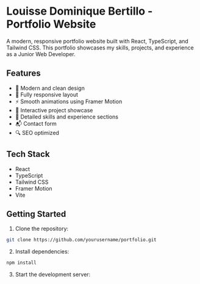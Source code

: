 # Louisse Dominique Bertillo - Portfolio Website

A modern, responsive portfolio website built with React, TypeScript, and Tailwind CSS. This portfolio showcases my skills, projects, and experience as a Junior Web Developer.

## Features

- 🎨 Modern and clean design
- 📱 Fully responsive layout
- ⚡ Smooth animations using Framer Motion
- 🎯 Interactive project showcase
- 📝 Detailed skills and experience sections
- 📬 Contact form
- 🔍 SEO optimized

## Tech Stack

- React
- TypeScript
- Tailwind CSS
- Framer Motion
- Vite

## Getting Started

1. Clone the repository:

```bash
git clone https://github.com/yourusername/portfolio.git
```

2. Install dependencies:

```bash
npm install
```

3. Start the development server:

```